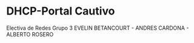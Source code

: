 # DHCP-Portal Cautivo
Electiva de Redes
Grupo 3
EVELIN BETANCOURT - ANDRES CARDONA - ALBERTO ROSERO
